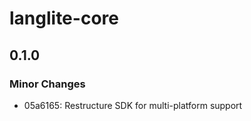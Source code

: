 # langlite-core

## 0.1.0

### Minor Changes

- 05a6165: Restructure SDK for multi-platform support
